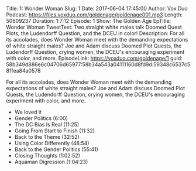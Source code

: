Title: 1: Wonder Woman
Slug: 1
Date: 2017-06-04 17:45:00
Author: Vox Duo
Podcast: https://files.voxduo.com/goldenage/goldenage001.mp3
Length: 50609237
Duration: 1:7:12
Episode: 1
Show: The Golden Age
EpTitle: Wonder Woman
TweetText: Two straight white males talk Doomed Quest Plots, the Ludendorff Question, and the DCEU in color!
Description: For all its accolades, does Wonder Woman meet with the demanding expectations of white straight males? Joe and Adam discuss Doomed Plot Quests, the Ludendorff Question, crying women, the DCEU's encouraging experiment with color, and more.
EpisodeLink: https://voxduo.com/goldenage/1
guid: 58b349d886e6c04706d65977:58b34a543a04111160d8fd9d:59348c6537c581fea84a0578

For all its accolades, does Wonder Woman meet with the demanding expectations of white straight males? Joe and Adam discuss Doomed Plot Quests, the Ludendorff Question, crying women, the DCEU's encouraging experiment with color, and more.


- We loved it
- Gender Politics (6:00)
- The DC Bias Is Real (11:25)
- Going From Start to Finish (11:32)
- Back to the Theme (32:52)
- Using Color Differently (48:54)
- Back to the Gender Politics (55:41)
- Closing Thoughts (1:02:52)
- Aquaman Digression (1:04:23)
